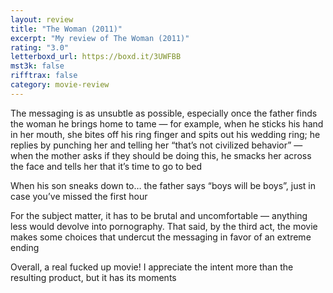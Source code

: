 ```yaml
---
layout: review
title: "The Woman (2011)"
excerpt: "My review of The Woman (2011)"
rating: "3.0"
letterboxd_url: https://boxd.it/3UWFBB
mst3k: false
rifftrax: false
category: movie-review
---
```


The messaging is as unsubtle as possible, especially once the father finds the woman he brings home to tame — for example, when he sticks his hand in her mouth, she bites off his ring finger and spits out his wedding ring; he replies by punching her and telling her “that’s not civilized behavior” — when the mother asks if they should be doing this, he smacks her across the face and tells her that it’s time to go to bed

When his son sneaks down to… the father says “boys will be boys”, just in case you’ve missed the first hour

For the subject matter, it has to be brutal and uncomfortable — anything less would devolve into pornography. That said, by the third act, the movie makes some choices that undercut the messaging in favor of an extreme ending

Overall, a real fucked up movie! I appreciate the intent more than the resulting product, but it has its moments
